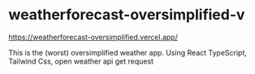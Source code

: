 # weatherforecast-oversimplified-v

https://weatherforecast-oversimplified.vercel.app/

This is the (worst) oversimplified weather app. Using React TypeScript, Tailwind Css, open weather api get request
